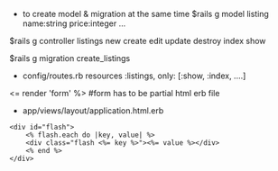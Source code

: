 - to create model & migration at the same time
$rails g model listing name:string price:integer ...

$rails g controller listings new create edit update destroy index show

$rails g migration create_listings

- config/routes.rb
resources :listings, only: [:show, :index, ....]

<= render 'form' %> #form has to be partial html erb file

- app/views/layout/application.html.erb
```
<div id="flash">
    <% flash.each do |key, value| %>
    <div class="flash <%= key %>"><%= value %></div>
    <% end %>
</div>
```
